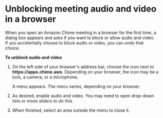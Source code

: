 # Unblocking meeting audio and video in a browser<a name="unblock-audio-video"></a>

When you open an Amazon Chime meeting in a browser for the first time, a dialog box appears and asks if you want to block or allow audio and video\. If you accidentally choose to block audio or video, you can undo that choice\.

**To unblock audio and video**

1. On the left side of your browser's address bar, choose the icon next to **https://apps\.chime\.aws**\. Depending on your browser, the icon may be a lock, a camera, or a microphone\.

   A menu appears\. The menu varies, depending on your browser\.

1. As desired, enable audio and video\. You may need to open drop\-down lists or move sliders to do this\.

1. When finished, select an area outside the menu to close it\.
